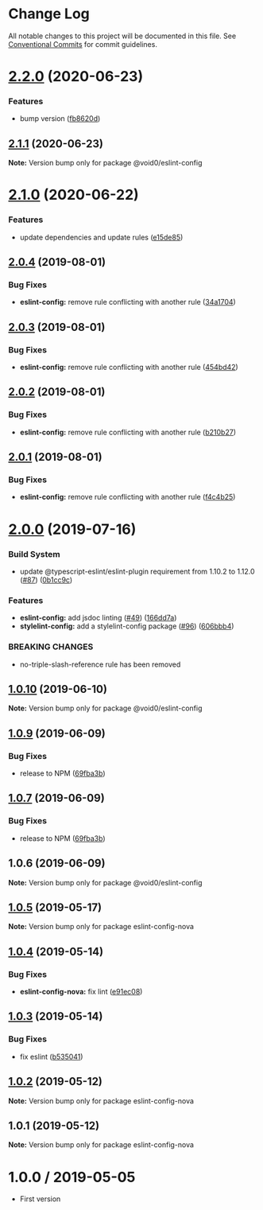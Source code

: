 # Change Log

All notable changes to this project will be documented in this file.
See [Conventional Commits](https://conventionalcommits.org) for commit guidelines.

# [2.2.0](https://github.com/1void0/utils/compare/@void0/eslint-config@2.1.1...@void0/eslint-config@2.2.0) (2020-06-23)


### Features

* bump version ([fb8620d](https://github.com/1void0/utils/commit/fb8620d1652219c3dd5f38ab511fab6f83b10fc4))





## [2.1.1](https://github.com/1void0/utils/compare/@void0/eslint-config@2.1.0...@void0/eslint-config@2.1.1) (2020-06-23)

**Note:** Version bump only for package @void0/eslint-config





# [2.1.0](https://github.com/1void0/utils/compare/@void0/eslint-config@2.0.4...@void0/eslint-config@2.1.0) (2020-06-22)


### Features

* update dependencies and update rules ([e15de85](https://github.com/1void0/utils/commit/e15de8526c8a3d2934910fff656546ecced62f86))





## [2.0.4](https://github.com/1void0/utils/compare/@void0/eslint-config@2.0.3...@void0/eslint-config@2.0.4) (2019-08-01)


### Bug Fixes

* **eslint-config:** remove rule conflicting with another rule ([34a1704](https://github.com/1void0/utils/commit/34a1704))





## [2.0.3](https://github.com/1void0/utils/compare/@void0/eslint-config@2.0.2...@void0/eslint-config@2.0.3) (2019-08-01)


### Bug Fixes

* **eslint-config:** remove rule conflicting with another rule ([454bd42](https://github.com/1void0/utils/commit/454bd42))





## [2.0.2](https://github.com/1void0/utils/compare/@void0/eslint-config@2.0.1...@void0/eslint-config@2.0.2) (2019-08-01)


### Bug Fixes

* **eslint-config:** remove rule conflicting with another rule ([b210b27](https://github.com/1void0/utils/commit/b210b27))





## [2.0.1](https://github.com/1void0/utils/compare/@void0/eslint-config@2.0.0...@void0/eslint-config@2.0.1) (2019-08-01)


### Bug Fixes

* **eslint-config:** remove rule conflicting with another rule ([f4c4b25](https://github.com/1void0/utils/commit/f4c4b25))





# [2.0.0](https://github.com/1void0/utils/compare/@void0/eslint-config@1.0.10...@void0/eslint-config@2.0.0) (2019-07-16)


### Build System

* update @typescript-eslint/eslint-plugin requirement from 1.10.2 to 1.12.0 ([#87](https://github.com/1void0/utils/issues/87)) ([0b1cc9c](https://github.com/1void0/utils/commit/0b1cc9c))


### Features

* **eslint-config:** add jsdoc linting ([#49](https://github.com/1void0/utils/issues/49)) ([166dd7a](https://github.com/1void0/utils/commit/166dd7a))
* **stylelint-config:** add a stylelint-config package ([#96](https://github.com/1void0/utils/issues/96)) ([606bbb4](https://github.com/1void0/utils/commit/606bbb4))


### BREAKING CHANGES

* no-triple-slash-reference rule has been removed





## [1.0.10](https://github.com/1void0/utils/compare/@void0/eslint-config@1.0.9...@void0/eslint-config@1.0.10) (2019-06-10)

**Note:** Version bump only for package @void0/eslint-config





## [1.0.9](https://github.com/1void0/nova-utils/compare/@void0/eslint-config@1.0.6...@void0/eslint-config@1.0.9) (2019-06-09)


### Bug Fixes

* release to NPM ([69fba3b](https://github.com/1void0/nova-utils/commit/69fba3b))





## [1.0.7](https://github.com/1void0/nova-utils/compare/@void0/eslint-config@1.0.6...@void0/eslint-config@1.0.7) (2019-06-09)


### Bug Fixes

* release to NPM ([69fba3b](https://github.com/1void0/nova-utils/commit/69fba3b))





## 1.0.6 (2019-06-09)

**Note:** Version bump only for package @void0/eslint-config





## [1.0.5](https://github.com/1void0/nova-utils/compare/eslint-config-nova@1.0.4...eslint-config-nova@1.0.5) (2019-05-17)

**Note:** Version bump only for package eslint-config-nova





## [1.0.4](https://github.com/1void0/nova-utils/compare/eslint-config-nova@1.0.3...eslint-config-nova@1.0.4) (2019-05-14)


### Bug Fixes

* **eslint-config-nova:** fix lint ([e91ec08](https://github.com/1void0/nova-utils/commit/e91ec08))





## [1.0.3](https://github.com/1void0/nova-utils/compare/eslint-config-nova@1.0.2...eslint-config-nova@1.0.3) (2019-05-14)


### Bug Fixes

* fix eslint ([b535041](https://github.com/1void0/nova-utils/commit/b535041))





## [1.0.2](https://github.com/1void0/nova-utils/compare/eslint-config-nova@1.0.1...eslint-config-nova@1.0.2) (2019-05-12)

**Note:** Version bump only for package eslint-config-nova





## 1.0.1 (2019-05-12)

**Note:** Version bump only for package eslint-config-nova





# 1.0.0 / 2019-05-05

- First version
